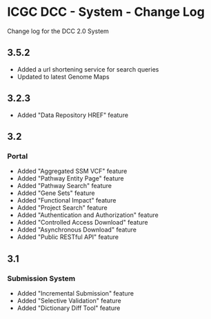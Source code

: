 ICGC DCC - System - Change Log
===

Change log for the DCC 2.0 System

3.5.2
---

- Added a url shortening service for search queries
- Updated to latest Genome Maps

3.2.3
---

- Added "Data Repository HREF" feature

3.2
---

### Portal

- Added "Aggregated SSM VCF" feature
- Added "Pathway Entity Page" feature
- Added "Pathway Search" feature
- Added "Gene Sets" feature
- Added "Functional Impact" feature
- Added "Project Search" feature
- Added "Authentication and Authorization" feature
- Added "Controlled Access Download" feature
- Added "Asynchronous Download" feature
- Added "Public RESTful API" feature

3.1
---

### Submission System

- Added "Incremental Submission" feature
- Added "Selective Validation" feature
- Added "Dictionary Diff Tool" feature
